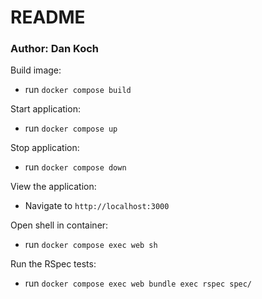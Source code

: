 # README
### Author: Dan Koch

Build image:
- run `docker compose build`

Start application:
- run `docker compose up`

Stop application:
- run `docker compose down`

View the application:
- Navigate to `http://localhost:3000`

Open shell in container:
- run `docker compose exec web sh`

Run the RSpec tests:
- run `docker compose exec web bundle exec rspec spec/`
